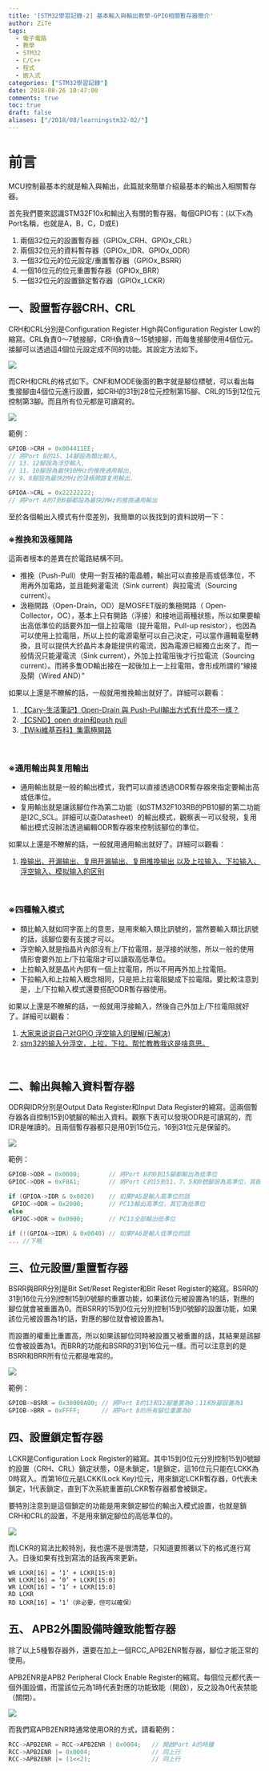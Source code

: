 ```yaml
---
title: '[STM32學習記錄-2] 基本輸入與輸出教學-GPIO相關暫存器簡介'
author: ZiTe
tags:
  - 電子電路
  - 教學
  - STM32
  - C/C++
  - 程式
  - 嵌入式
categories: ["STM32學習記錄"]
date: 2018-08-26 10:47:00
comments: true
toc: true
draft: false
aliases: ["/2018/08/learningstm32-02/"]
---
```

# 前言

MCU控制最基本的就是輸入與輸出，此篇就來簡單介紹最基本的輸出入相關暫存器。

首先我們要來認識STM32F10x和輸出入有關的暫存器。每個GPIO有：(以下x為Port名稱，也就是A，B，C，D或E)

1.  兩個32位元的設置暫存器（GPIOx\_CRH、GPIOx\_CRL）
2.  兩個32位元的資料暫存器（GPIOx\_IDR、GPIOx\_ODR）
3.  一個32位元的位元設定/重置暫存器（GPIOx\_BSRR）
4.  一個16位元的位元重置暫存器（GPIOx\_BRR）
5.  一個32位元的設置鎖定暫存器（GPIOx\_LCKR）

<!--more-->

## 一、設置暫存器CRH、CRL

CRH和CRL分別是Configuration Register High與Configuration Register Low的縮寫。CRL負責0～7號接腳，CRH負責8～15號接腳，而每隻接腳使用4個位元。接腳可以透過這4個位元設定成不同的功能。其設定方法如下。

![](https://1.bp.blogspot.com/-uqsaxcbFSxI/XolLhLiIU4I/AAAAAAAACCM/3zvpEceOBNEFJDV4o_pEFGgD_fQvsA_3gCKgBGAsYHg/s1600/GPIO-CRH%2526CRL%25E8%25A8%25AD%25E7%25BD%25AE%25E8%25A1%25A8.png)

而CRH和CRL的格式如下。CNF和MODE後面的數字就是腳位標號，可以看出每隻接腳由4個位元進行設置，如CRH的31到28位元控制第15腳、CRL的15到12位元控制第3腳。而且所有位元都是可讀寫的。

![](https://1.bp.blogspot.com/-OvB2rTtC9Nk/XolLhKSs6RI/AAAAAAAACCM/VqlwJqk-awIACdKWboZmscLIfZkZ9dNKgCKgBGAsYHg/s1600/GPIO-CRH%2526CRL%25E6%25A0%25BC%25E5%25BC%258F.png)

範例：
```c
GPIOB->CRH = 0x004411EE;
// 將Port B的15、14腳設為類比輸入,
// 13、12腳設為浮空輸入,
// 11、10腳設為最快10MHz的推挽通用輸出,
// 9、8腳設為最快2MHz的汲極開路复用輸出.

GPIOA->CRL = 0x22222222;
// 將Port A的7到0腳都設為最快2MHz的推挽通用輸出
```

至於各個輸出入模式有什麼差別，我簡單的以我找到的資料說明一下：

### ※推挽和汲極開路
這兩者根本的差異在於電路結構不同。

*   推挽（Push-Pull）使用一對互補的電晶體，輸出可以直接是高或低準位，不用再外加電路，並且能夠灌電流（Sink current）與拉電流（Sourcing current）。
*   汲極開路（Open-Drain，OD）是MOSFET版的集極開路（ Open-Collector，OC），基本上只有開路（浮接）和接地這兩種狀態，所以如果要輸出高低準位的話要外加一個上拉電阻（提升電阻，Pull-up resistor），也因為可以使用上拉電阻，所以上拉的電源電壓可以自己決定，可以當作邏輯電壓轉換，且可以提供大於晶片本身能提供的電流，因為電源已經獨立出來了。而一般情況只能灌電流（Sink current），外加上拉電阻後才行拉電流（Sourcing current）。而將多隻OD輸出接在一起後加上一上拉電阻，會形成所謂的“線接及閘（Wired AND）”

如果以上還是不瞭解的話，一般就用推挽輸出就好了。詳細可以觀看：

1.  [【Cary-生活筆記】Open-Drain 與 Push-Pull輸出方式有什麼不一樣？](http://cary1120.blogspot.com/2013/11/open-drain-push-pull.html)
2.  [【CSND】open drain和push pull](https://blog.csdn.net/tanli20090506/article/details/77450905)
3.  [【Wiki維基百科】集電極開路](https://zh.wikipedia.org/wiki/%E9%9B%86%E7%94%B5%E6%9E%81%E5%BC%80%E8%B7%AF)

<br/>

### ※通用輸出與复用輸出

*   通用輸出就是一般的輸出模式，我們可以直接透過ODR暫存器來指定要輸出高或低準位。
*   复用輸出就是讓該腳位作為第二功能（如STM32F103RB的PB10腳的第二功能是I2C\_SCL。詳細可以查Datasheet）的輸出模式，觀察表一可以發現，复用輸出模式沒辦法透過編輯ODR暫存器來控制該腳位的準位。

如果以上還是不瞭解的話，一般就用通用輸出就好了。詳細可以觀看：

1.  [挽输出、开漏输出、复用开漏输出、复用推挽输出 以及上拉输入、下拉输入、浮空输入、模拟输入的区别](http://www.voidcn.com/article/p-ktxryirx-wh.html)

<br/>

### ※四種輸入模式

*   類比輸入就如同字面上的意思，是用來輸入類比訊號的，當然要輸入類比訊號的話，該腳位要有支援才可以。
*   浮空輸入就是指晶片內部沒有上/下拉電阻，是浮接的狀態，所以一般的使用情形會要外加上/下拉電阻才可以讀取高低準位。
*   上拉輸入就是晶片內部有一個上拉電阻，所以不用再外加上拉電阻。
*   下拉輸入和上拉輸入概念相同，只是把上拉電阻變成下拉電阻。要比較注意到是，上/下拉輸入模式還要搭配ODR暫存器使用。

如果以上還是不瞭解的話，一般就用浮接輸入，然後自己外加上/下拉電阻就好了。詳細可以觀看：

1.  [大家来说说自己对GPIO 浮空输入的理解(已解决)](http://www.openedv.com/thread-424-1-1.html)
2.  [stm32的输入分浮空，上拉，下拉。帮忙教教我这是啥意思。](https://zhidao.baidu.com/question/307988354.html)

<br/>

## 二、輸出與輸入資料暫存器

ODR與IDR分別是Output Data Register和Input Data Register的縮寫。這兩個暫存器各自控制15到0號腳的輸出入資料。觀察下表可以發現ODR是可讀寫的，而IDR是唯讀的。且兩個暫存器都只是用0到15位元，16到31位元是保留的。

![](https://1.bp.blogspot.com/-UFXiYnrLcm4/XolLhJuTyUI/AAAAAAAACCM/Els8A0-NYpsOUOOCiaIQrqIDgFN-G295ACKgBGAsYHg/s1600/GPIO-ODR%2526IDR%25E6%25A0%25BC%25E5%25BC%258F.png)

範例：
```c
GPIOB->ODR = 0x0000;        // 將Port B的0到15腳都輸出為低準位
GPIOC->ODR = 0xF8A1;        // 將Port C的15到11、7、5和0號腳設為高準位，其餘為低準位

if (GPIOA->IDR & 0x0020)    // 如果PA5是輸入高準位的話
 GPIOC->ODR = 0x2000;       // PC13輸出高準位，其它為低準位
else
 GPIOC->ODR = 0x0000;       // PC13全部輸出低準位

if (!(GPIOA->IDR) & 0x0040) // 如果PA6是輸入低準位的話
... //下略
```

## 三、位元設置/重置暫存器

BSRR與BRR分別是Bit Set/Reset Register和Bit Reset Register的縮寫。BSRR的31到16位元分別控制15到0號腳的重置功能，如果該位元被設置為1的話，對應的腳位就會被重置為0。而BSRR的15到0位元分別控制15到0號腳的設置功能，如果該位元被設置為1的話，對應的腳位就會被設置為1。

而設置的權重比重置高，所以如果該腳位同時被設置又被重置的話，其結果是該腳位會被設置為1。而BRR的功能和BSRR的31到16位元一樣。而可以注意到的是BSRR和BRR所有位元都是唯寫的。

![](https://1.bp.blogspot.com/-HYrFu6BpE3c/XolLhPIl9JI/AAAAAAAACCM/98YJgXUP7PI-YvRQKj1d-SY8BemUmMxuACKgBGAsYHg/s1600/GPIO-BSRR%2526BRR%25E6%25A0%25BC%25E5%25BC%258F.png)

範例：
```c
GPIOB->BSRR = 0x30000A00; // 將Port B的13和12腳重置為0；11和9腳設置為1
GPIOB->BRR = 0xFFFF;      // 將Port B的所有腳位重置為0
```

## 四、設置鎖定暫存器

LCKR是Configuration Lock Register的縮寫。其中15到0位元分別控制15到0號腳的設置（CRH、CRL）鎖定狀態，0是未鎖定，1是鎖定，這16位元只能在LCKK為0時寫入。而第16位元是LCKK(Lock Key)位元，用來鎖定LCKR暫存器，0代表未鎖定，1代表鎖定，直到下次系統重置前LCKR暫存器都會被鎖定。

要特別注意到是這個鎖定的功能是用來鎖定腳位的輸出入模式設置，也就是鎖CRH和CRL的設置，不是用來鎖定腳位的高低準位的。

![](https://1.bp.blogspot.com/-bj3GEPz87D0/XolLhLa9QZI/AAAAAAAACCM/u6pZxLoBFUgg83pv-yWZLAc0kgSqt36dgCKgBGAsYHg/s1600/GPIO-LCKR%25E6%25A0%25BC%25E5%25BC%258F.png)

而LCKR的寫法比較特別，我也還不是很清楚，只知道要照著以下的格式進行寫入。日後如果有找到寫法的話我再來更新。

```
WR LCKR[16] = ‘1’ + LCKR[15:0]
WR LCKR[16] = ‘0’ + LCKR[15:0]
WR LCKR[16] = ‘1’ + LCKR[15:0]
RD LCKR
RD LCKR[16] = ‘1’（非必要，但可以確保）
```

## 五、 APB2外圍設備時鐘致能暫存器

除了以上5種暫存器外，還要在加上一個RCC\_APB2ENR暫存器，腳位才能正常的使用。

APB2ENR是APB2 Peripheral Clock Enable Register的縮寫。每個位元都代表一個外圍設備，而當該位元為1時代表對應的功能致能（開啟），反之設為0代表禁能（關閉）。

![](https://1.bp.blogspot.com/--JWiz_-VUOg/XolLhAERcnI/AAAAAAAACCM/y4oAc9VRbWolR4LntmFY7_ybyVi5vvyvACKgBGAsYHg/s1600/GPIO-APB2ENR%25E6%25A0%25BC%25E5%25BC%258F.png)

而我們寫APB2ENR時通常使用OR的方式，請看範例：
```c
RCC->APB2ENR = RCC->APB2ENR | 0x0004;   // 開啟Port A的時鐘
RCC->APB2ENR |= 0x0004;                 // 同上行
RCC->APB2ENR |= (1<<2);                 // 同上行
```
